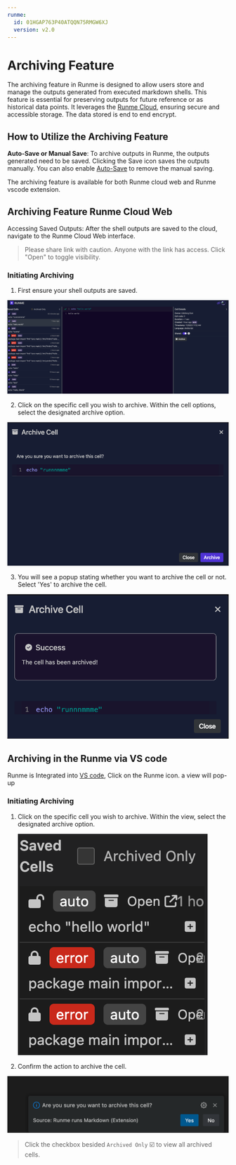 ```yaml
---
runme:
  id: 01HGAP763P40ATQQN75RMGW6XJ
  version: v2.0
---
```


# Archiving Feature

The archiving feature in Runme is designed to allow users store and manage the outputs generated from executed markdown shells. This feature is essential for preserving outputs for future reference or as historical data points. It leverages the [Runme Cloud](https://app.runme.dev/welcome), ensuring secure and accessible storage. The data stored is end to end encrypt.

## How to Utilize the Archiving Feature

**Auto-Save or Manual Save**: To archive outputs in Runme, the outputs generated need to be saved. Clicking the Save icon saves the outputs manually. You can also enable [Auto-Save](../configuration/auto-save) to remove the manual saving.

The archiving feature is available for both Runme cloud web and Runme vscode extension. 

##  Archiving Feature Runme Cloud Web 

Accessing Saved Outputs: After the shell outputs are saved to the cloud, navigate to the Runme Cloud Web interface.

> Please share link with caution. Anyone with the link has access. Click "Open" to toggle visibility.

### Initiating Archiving

1. First ensure  your shell outputs are saved.

![archiving](../../static/img/archive-cells.png)

2. Click on the specific cell you wish to archive. Within the cell options, select the designated archive option.

![confirm-archiving](../../static/img/confirm-archiving.png)

3. You will see a popup stating whether you want to archive the cell or not. Select 'Yes' to archive the cell.

![success-archiving](../../static/img/success-archiving.png)

## Archiving in the Runme via VS code

Runme is Integrated into [VS code](../getting-started/vs-code), Click on the Runme icon. a view will pop-up 

### Initiating Archiving

1. Click on the specific cell you wish to archive. Within the view, select the designated archive option.

   ![confirm-archving](../../static/img/vscode-confirm-archiving.png)

2. Confirm the action to archive the cell.

![vscode-archiving](../../static/img/vscode-archiving.png)

> Click the checkbox besided `Archived Only` ☑️ to view all archived cells.